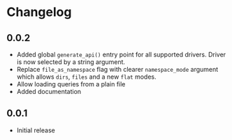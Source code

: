 # Changelog

## 0.0.2

* Added global `generate_api()` entry point for all supported
  drivers. Driver is now selected by a string argument.
* Replace `file_as_namespace` flag with clearer `namespace_mode`
  argument which allows `dirs`, `files` and a new `flat` modes.
* Allow loading queries from a plain file
* Added documentation

## 0.0.1

* Initial release
